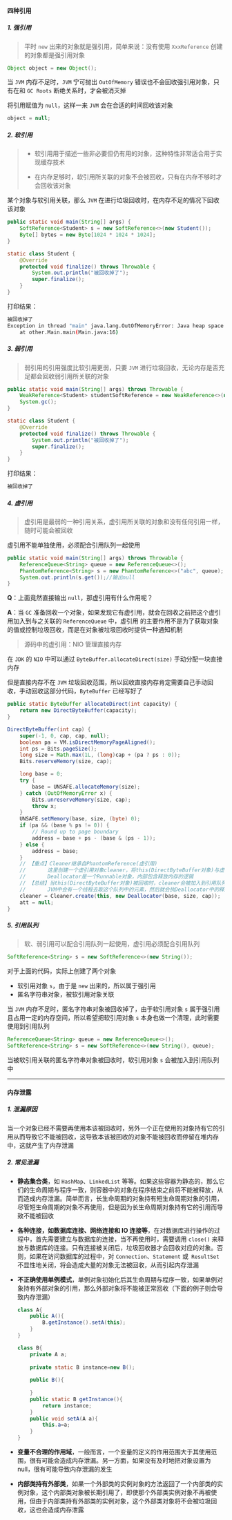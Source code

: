 #### 四种引用

##### 1. 强引用

> 平时 `new` 出来的对象就是强引用，简单来说：没有使用 `XxxReference` 创建的对象都是强引用对象

```java
Object object = new Object();
```

当 `JVM` 内存不足时，`JVM` 宁可抛出 `OutOfMemory` 错误也不会回收强引用对象，只有在和 `GC Roots` 断绝关系时，才会被消灭掉

将引用赋值为 `null`，这样一来 `JVM` 会在合适的时间回收该对象

````java
object = null;
````

##### 2. 软引用

> * 软引用用于描述一些非必要但仍有用的对象，这种特性非常适合用于实现缓存技术
>
> * 在内存足够时，软引用所关联的对象不会被回收，只有在内存不够时才会回收该对象

某个对象与软引用关联，那么 `JVM` 在进行垃圾回收时，在内存不足的情况下回收该对象

```java
public static void main(String[] args) {
    SoftReference<Student> s = new SoftReference<>(new Student());
    Byte[] bytes = new Byte[1024 * 1024 * 1024];
}

static class Student {
    @Override
    protected void finalize() throws Throwable {
        System.out.println("被回收掉了");
        super.finalize();
    }
}
```

打印结果：

````sh
被回收掉了
Exception in thread "main" java.lang.OutOfMemoryError: Java heap space
	at other.Main.main(Main.java:16)
````

##### 3. 弱引用

> 弱引用的引用强度比软引用更弱，只要 `JVM` 进行垃圾回收，无论内存是否充足都会回收弱引用所关联的对象

```java
public static void main(String[] args) throws Throwable {
    WeakReference<Student> studentSoftReference = new WeakReference<>(new Student());
    System.gc();
}

static class Student {
    @Override
    protected void finalize() throws Throwable {
        System.out.println("被回收掉了");
        super.finalize();
    }
}
```

打印结果：

````sh
被回收掉了
````

##### 4. 虚引用

> 虚引用是最弱的一种引用关系，虚引用所关联的对象和没有任何引用一样，随时可能会被回收

虚引用不能单独使用，必须配合引用队列一起使用

```java
public static void main(String[] args) throws Throwable {
    ReferenceQueue<String> queue = new ReferenceQueue<>();
    PhantomReference<String> s = new PhantomReference<>("abc", queue);
    System.out.println(s.get());//输出null
}
```

**Q**：上面竟然直接输出 `null`，那虚引用有什么作用呢？

**A**：当 `GC` 准备回收一个对象，如果发现它有虚引用，就会在回收之前把这个虚引用加入到与之关联的 `ReferenceQueue` 中，虚引用 的主要作用不是为了获取对象的值或控制垃圾回收，而是在对象被垃圾回收时提供一种通知机制

> 源码中的虚引用：NIO 管理直接内存

在 `JDK` 的 `NIO` 中可以通过 `ByteBuffer.allocateDirect(size)` 手动分配一块直接内存 

但是直接内存不在 `JVM` 垃圾回收范围，所以回收直接内存肯定需要自己手动回收，手动回收这部分代码，`ByteBuffer` 已经写好了

````java
public static ByteBuffer allocateDirect(int capacity) {
    return new DirectByteBuffer(capacity);
}

DirectByteBuffer(int cap) {
    super(-1, 0, cap, cap, null);
    boolean pa = VM.isDirectMemoryPageAligned();
    int ps = Bits.pageSize();
    long size = Math.max(1L, (long)cap + (pa ? ps : 0));
    Bits.reserveMemory(size, cap);

    long base = 0;
    try {
        base = UNSAFE.allocateMemory(size);
    } catch (OutOfMemoryError x) {
        Bits.unreserveMemory(size, cap);
        throw x;
    }
    UNSAFE.setMemory(base, size, (byte) 0);
    if (pa && (base % ps != 0)) {
        // Round up to page boundary
        address = base + ps - (base & (ps - 1));
    } else {
        address = base;
    }
    // 【重点】Cleaner继承自PhantomReference(虚引用)
    //       这里创建一个虚引用对象cleaner，将this(DirectByteBuffer对象)与虚引用对象cleaner关联
  	//       Deallocator是一个Runnable对象，内部包含释放内存的逻辑
    // 【总结】当this(DirectByteBuffer对象)被回收时，cleaner会被加入到引用队列中
    //       JVM中会有一个线程去取这个队列中的元素，然后就会执Deallocator中的释放内存逻辑
    cleaner = Cleaner.create(this, new Deallocator(base, size, cap));
    att = null;
}
````

##### 5. 引用队列

> 软、弱引用可以配合引用队列一起使用，虚引用必须配合引用队列

````java
SoftReference<String> s = new SoftReference<>(new String());
````

对于上面的代码，实际上创建了两个对象

* 软引用对象 `s`，由于是 `new` 出来的，所以属于强引用
* 匿名字符串对象，被软引用对象关联

当 `JVM` 内存不足时，匿名字符串对象被回收掉了，由于软引用对象 `s` 属于强引用且占用一定的内存空间，所以希望把软引用对象 `s` 本身也做一个清理，此时需要使用到引用队列

````java
ReferenceQueue<String> queue = new ReferenceQueue<>();
SoftReference<String> s = new SoftReference<>(new String(), queue);
````

当被软引用关联的匿名字符串对象被回收时，软引用对象 `s` 会被加入到引用队列中

***

#### 内存泄露

##### 1. 泄漏原因

当一个对象已经不需要再使用本该被回收时，另外一个正在使用的对象持有它的引用从而导致它不能被回收，这导致本该被回收的对象不能被回收而停留在堆内存中，这就产生了内存泄漏

##### 2. 常见泄漏

* **静态集合类**，如 `HashMap`、`LinkedList` 等等。如果这些容器为静态的，那么它们的生命周期与程序一致，则容器中的对象在程序结束之前将不能被释放，从而造成内存泄漏。简单而言，长生命周期的对象持有短生命周期对象的引用，尽管短生命周期的对象不再使用，但是因为长生命周期对象持有它的引用而导致不能被回收

* **各种连接，如数据库连接、网络连接和 IO 连接等**，在对数据库进行操作的过程中，首先需要建立与数据库的连接，当不再使用时，需要调用 `close()` 来释放与数据库的连接。只有连接被关闭后，垃圾回收器才会回收对应的对象。否则，如果在访问数据库的过程中，对 `Connection`、`Statement` 或` ResultSet` 不显性地关闭，将会造成大量的对象无法被回收，从而引起内存泄漏

* **不正确使用单例模式**，单例对象初始化后其生命周期与程序一致，如果单例对象持有外部对象的引用，那么外部对象将不能被正常回收（下面的例子则会导致内存泄漏）

  ````java
  class A{
      public A(){
          B.getInstance().setA(this);
      }
  }
  
  class B{
      private A a;
      
      private static B instance=new B();
      
      public B(){
          
      }
      public static B getInstance(){
          return instance;
      }
      public void setA(A a){
          this.a=a;
      }
  } 
  ````

* **变量不合理的作用域**，一般而言，一个变量的定义的作用范围大于其使用范围，很有可能会造成内存泄漏。另一方面，如果没有及时地把对象设置为null，很有可能导致内存泄漏的发生

* **内部类持有外部类**，如果一个外部类的实例对象的方法返回了一个内部类的实例对象，这个内部类对象被长期引用了，即使那个外部类实例对象不再被使用，但由于内部类持有外部类的实例对象，这个外部类对象将不会被垃圾回收，这也会造成内存泄露


